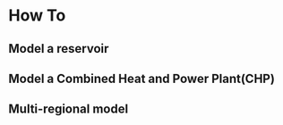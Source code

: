 # How To

## Model a reservoir

## Model a Combined Heat and Power Plant(CHP)

## Multi-regional model

